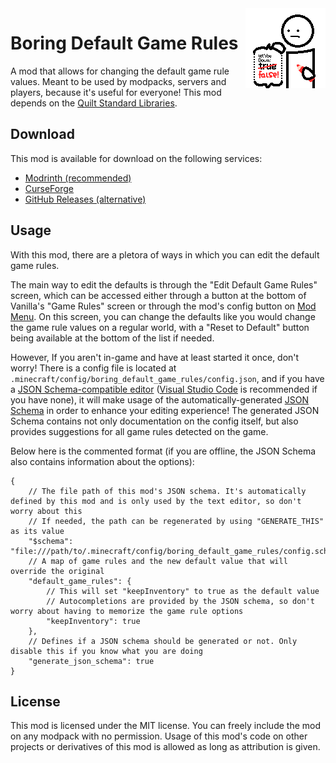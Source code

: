 <img src="./src/main/resources/assets/boring_default_game_rules/icon_128x.png" align="right" width="128px"/>

# Boring Default Game Rules

A mod that allows for changing the default game rule values. Meant to be used by modpacks, servers and players, because it's useful for everyone! This mod depends on the [Quilt Standard Libraries](https://modrinth.com/mod/qsl).

## Download

This mod is available for download on the following services:

- [Modrinth (recommended)](https://modrinth.com/mod/boring-default-game-rules)
- [CurseForge](https://www.curseforge.com/minecraft/mc-mods/boring-default-game-rules)
- [GitHub Releases (alternative)](https://github.com/EnnuiL/BoringDefaultGameRules/releases)

## Usage

With this mod, there are a pletora of ways in which you can edit the default game rules.

The main way to edit the defaults is through the "Edit Default Game Rules" screen, which can be accessed either through a button at the bottom of Vanilla's "Game Rules" screen or through the mod's config button on [Mod Menu](https://modrinth.com/mod/modmenu). On this screen, you can change the defaults like you would change the game rule values on a regular world, with a "Reset to Default" button being available at the bottom of the list if needed.

However, If you aren't in-game and have at least started it once, don't worry! There is a config file is located at `.minecraft/config/boring_default_game_rules/config.json`, and if you have a [JSON Schema-compatible editor](https://json-schema.org/implementations.html#editors) ([Visual Studio Code](https://code.visualstudio.com/) is recommended if you have none), it will make usage of the automatically-generated [JSON Schema](https://json-schema.org/) in order to enhance your editing experience! The generated JSON Schema contains not only documentation on the config itself, but also provides suggestions for all game rules detected on the game.

Below here is the commented format (if you are offline, the JSON Schema also contains information about the options):

```jsonc
{
    // The file path of this mod's JSON schema. It's automatically defined by this mod and is only used by the text editor, so don't worry about this
    // If needed, the path can be regenerated by using "GENERATE_THIS" as its value
    "$schema": "file:///path/to/.minecraft/config/boring_default_game_rules/config.schema.json",
    // A map of game rules and the new default value that will override the original
    "default_game_rules": {
        // This will set "keepInventory" to true as the default value
        // Autocompletions are provided by the JSON schema, so don't worry about having to memorize the game rule options
        "keepInventory": true
    },
    // Defines if a JSON schema should be generated or not. Only disable this if you know what you are doing
    "generate_json_schema": true
}
```

## License

This mod is licensed under the MIT license. You can freely include the mod on any modpack with no permission. Usage of this mod's code on other projects or derivatives of this mod is allowed as long as attribution is given.
